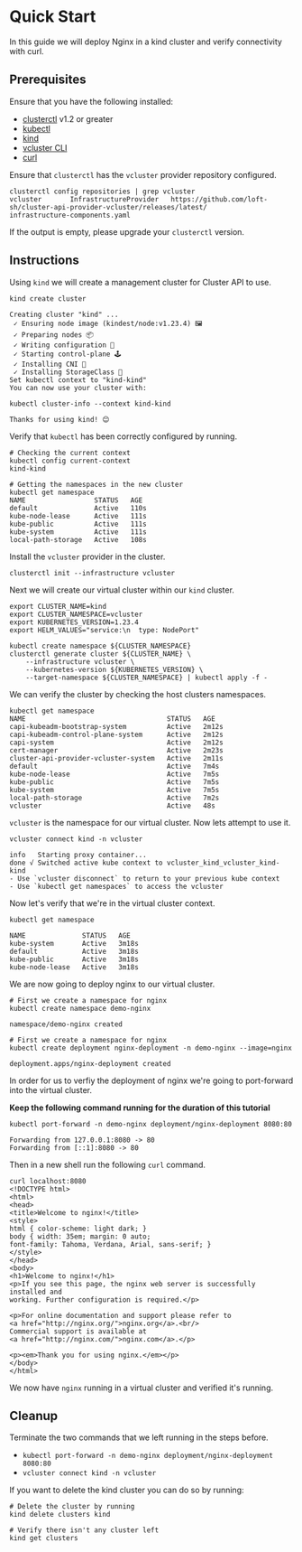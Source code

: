 # Quick Start
In this guide we will deploy Nginx in a kind cluster and verify connectivity with curl.

## Prerequisites
Ensure that you have the following installed:
- [clusterctl](https://cluster-api.sigs.k8s.io/user/quick-start.html#install-clusterctl) v1.2 or greater
- [kubectl](https://kubernetes.io/docs/tasks/tools/install-kubectl/)
- [kind](https://kind.sigs.k8s.io/)
- [vcluster CLI](https://www.vcluster.com/docs/getting-started/setup)
- [curl](https://curl.se/)

Ensure that `clusterctl` has the `vcluster` provider repository configured.
```shell
clusterctl config repositories | grep vcluster
vcluster       InfrastructureProvider   https://github.com/loft-sh/cluster-api-provider-vcluster/releases/latest/                 infrastructure-components.yaml
```
If the output is empty, please upgrade your `clusterctl` version.

## Instructions
Using `kind` we will create a management cluster for Cluster API to use.
```shell 
kind create cluster

Creating cluster "kind" ...
 ✓ Ensuring node image (kindest/node:v1.23.4) 🖼
 ✓ Preparing nodes 📦  
 ✓ Writing configuration 📜 
 ✓ Starting control-plane 🕹️ 
 ✓ Installing CNI 🔌 
 ✓ Installing StorageClass 💾 
Set kubectl context to "kind-kind"
You can now use your cluster with:

kubectl cluster-info --context kind-kind

Thanks for using kind! 😊
```

Verify that `kubectl` has been correctly configured by running.

```shell
# Checking the current context
kubectl config current-context 
kind-kind

# Getting the namespaces in the new cluster
kubectl get namespace
NAME                 STATUS   AGE
default              Active   110s
kube-node-lease      Active   111s
kube-public          Active   111s
kube-system          Active   111s
local-path-storage   Active   108s
```

Install the `vcluster` provider in the cluster.
```shell
clusterctl init --infrastructure vcluster
```

Next we will create our virtual cluster within our `kind` cluster.
```shell
export CLUSTER_NAME=kind
export CLUSTER_NAMESPACE=vcluster
export KUBERNETES_VERSION=1.23.4 
export HELM_VALUES="service:\n  type: NodePort"

kubectl create namespace ${CLUSTER_NAMESPACE}
clusterctl generate cluster ${CLUSTER_NAME} \
    --infrastructure vcluster \
    --kubernetes-version ${KUBERNETES_VERSION} \
    --target-namespace ${CLUSTER_NAMESPACE} | kubectl apply -f -
```

We can verify the cluster by checking the host clusters namespaces.
```shell
kubectl get namespace
NAME                                   STATUS   AGE
capi-kubeadm-bootstrap-system          Active   2m12s
capi-kubeadm-control-plane-system      Active   2m12s
capi-system                            Active   2m12s
cert-manager                           Active   2m23s
cluster-api-provider-vcluster-system   Active   2m11s
default                                Active   7m4s
kube-node-lease                        Active   7m5s
kube-public                            Active   7m5s
kube-system                            Active   7m5s
local-path-storage                     Active   7m2s
vcluster                               Active   48s
```

`vcluster` is the namespace for our virtual cluster. Now lets attempt to use it.

```shell
vcluster connect kind -n vcluster

info   Starting proxy container...
done √ Switched active kube context to vcluster_kind_vcluster_kind-kind
- Use `vcluster disconnect` to return to your previous kube context
- Use `kubectl get namespaces` to access the vcluster
```

Now let's verify that we're in the virtual cluster context.

```shell
kubectl get namespace

NAME              STATUS   AGE
kube-system       Active   3m18s
default           Active   3m18s
kube-public       Active   3m18s
kube-node-lease   Active   3m18s
```

We are now going to deploy nginx to our virtual cluster. 

```shell
# First we create a namespace for nginx
kubectl create namespace demo-nginx

namespace/demo-nginx created
```

```shell
# First we create a namespace for nginx
kubectl create deployment nginx-deployment -n demo-nginx --image=nginx

deployment.apps/nginx-deployment created
```

In order for us to verfiy the deployment of nginx we're going to port-forward into the virtual cluster.

**Keep the following command running for the duration of this tutorial**
```shell
kubectl port-forward -n demo-nginx deployment/nginx-deployment 8080:80

Forwarding from 127.0.0.1:8080 -> 80
Forwarding from [::1]:8080 -> 80
```

Then in a new shell run the following `curl` command.
```shell
curl localhost:8080
<!DOCTYPE html>
<html>
<head>
<title>Welcome to nginx!</title>
<style>
html { color-scheme: light dark; }
body { width: 35em; margin: 0 auto;
font-family: Tahoma, Verdana, Arial, sans-serif; }
</style>
</head>
<body>
<h1>Welcome to nginx!</h1>
<p>If you see this page, the nginx web server is successfully installed and
working. Further configuration is required.</p>

<p>For online documentation and support please refer to
<a href="http://nginx.org/">nginx.org</a>.<br/>
Commercial support is available at
<a href="http://nginx.com/">nginx.com</a>.</p>

<p><em>Thank you for using nginx.</em></p>
</body>
</html>
```

We now have `nginx` running in a virtual cluster and verified it's running.

## Cleanup
Terminate the two commands that we left running in the steps before.
* `kubectl port-forward -n demo-nginx deployment/nginx-deployment 8080:80`
* `vcluster connect kind -n vcluster`

If you want to delete the kind cluster you can do so by running:
```shell 
# Delete the cluster by running 
kind delete clusters kind

# Verify there isn't any cluster left
kind get clusters
```
